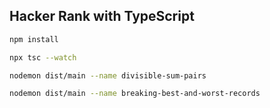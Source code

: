## Hacker Rank with TypeScript

```bash
npm install

npx tsc --watch

nodemon dist/main --name divisible-sum-pairs

nodemon dist/main --name breaking-best-and-worst-records
```
